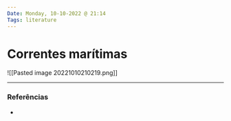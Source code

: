 ```yaml
---
Date: Monday, 10-10-2022 @ 21:14
Tags: literature
---
```

# Correntes marítimas
![[Pasted image 20221010210219.png]]

---
### Referências
- 